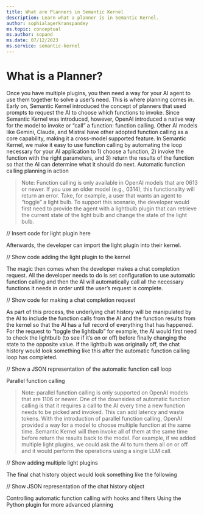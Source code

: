 ```yaml
---
title: What are Planners in Semantic Kernel
description: Learn what a planner is in Semantic Kernel.
author: sophialagerkranspandey
ms.topic: conceptual
ms.author: sopand
ms.date: 07/12/2023
ms.service: semantic-kernel
---
```


# What is a Planner?

Once you have multiple plugins, you then need a way for your AI agent to use them together to solve a user’s need. This is where planning comes in.
Early on, Semantic Kernel introduced the concept of planners that used prompts to request the AI to choose which functions to invoke. Since Semantic Kernel was introduced, however, OpenAI introduced a native way for the model to invoke or “call” a function: function calling. Other AI models like Gemini, Claude, and Mistral have other adopted function calling as a core capability, making it a cross-model supported feature.
In Semantic Kernel, we make it easy to use function calling by automating the loop necessary for your AI application to 1) choose a function, 2) invoke the function with the right parameters, and 3) return the results of the function so that the AI can determine what it should do next.
Automatic function calling planning in action
> Note: Function calling is only available in OpenAI models that are 0613 or newer. If you use an older model (e.g., 0314), this functionality will return an error.
Take, for example, a user that wants an agent to “toggle” a light bulb. To support this scenario, the developer would first need to provide the agent with a lightbulb plugin that can retrieve the current state of the light bulb and change the state of the light bulb.

// Insert code for light plugin here

Afterwards, the developer can import the light plugin into their kernel.

// Show code adding the light plugin to the kernel

The magic then comes when the developer makes a chat completion request. All the developer needs to do is set configuration to use automatic function calling and then the AI will automatically call all the necessary functions it needs in order until the user’s request is complete.

// Show code for making a chat completion request

As part of this process, the underlying chat history will be manipulated by the AI to include the function calls from the AI and the function results from the kernel so that the AI has a full record of everything that has happened. For the request to “toggle the lightbulb” for example, the AI would first need to check the lightbulb (to see if it’s on or off) before finally changing the state to the opposite value.
If the lightbulb was originally off, the chat history would look something like this after the automatic function calling loop has completed.

// Show a JSON representation of the automatic function call loop

Parallel function calling
> Note: parallel function calling is only supported on OpenAI models that are 1106 or newer.
One of the downsides of automatic function calling is that it requires a call to the AI every time a new function needs to be picked and invoked. This can add latency and waste tokens. With the introduction of parallel function calling, OpenAI provided a way for a model to choose multiple function at the same time. Semantic Kernel will then invoke all of them at the same time before return the results back to the model.
For example, if we added multiple light plugins, we could ask the AI to turn them all on or off and it would perform the operations using a single LLM call.

// Show adding multiple light plugins

The final chat history object would look something like the following

// Show JSON representation of the chat history object

Controlling automatic function calling with hooks and filters
Using the Python plugin for more advanced planning
